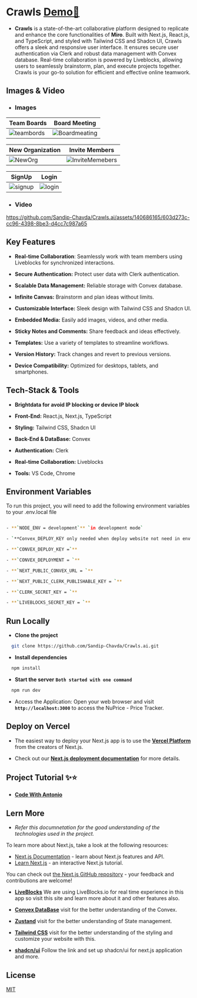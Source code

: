 # Crawls [Demo🔗](https://crawls.vercel.app/)

- **Crawls** is a state-of-the-art collaborative platform designed to replicate and enhance the core functionalities of **Miro**. Built with Next.js, React.js, and TypeScript, and styled with Tailwind CSS and Shadcn UI, Crawls offers a sleek and responsive user interface. It ensures secure user authentication via Clerk and robust data management with Convex database. Real-time collaboration is powered by Liveblocks, allowing users to seamlessly brainstorm, plan, and execute projects together. Crawls is your go-to solution for efficient and effective online teamwork.

## Images & Video

- ### Images

| Team Boards | Board Meeting |
| ----------- | ------------ |
| ![teambords](https://github.com/Sandip-Chavda/Crawls.ai/assets/140686165/f5b0de2b-d724-40c4-8334-8e79cb2b2519) | ![Boardmeating](https://github.com/Sandip-Chavda/Crawls.ai/assets/140686165/22dac319-676a-418e-a0de-31ac090c6cdb) |

| New Organization | Invite Members |
| ------------ | ------------ |
| ![NewOrg](https://github.com/Sandip-Chavda/Crawls.ai/assets/140686165/50d0e84d-01a0-4969-b9d2-d4e54b2637f1) | ![InviteMemebers](https://github.com/Sandip-Chavda/Crawls.ai/assets/140686165/1093f5f8-9975-4a0e-8982-e3c44536c862) |

| SignUp | Login |
| ------------ | ------------ |
| ![signup](https://github.com/Sandip-Chavda/Crawls.ai/assets/140686165/8d17e82c-7d97-4efa-bec0-3dee85437f6b) | ![login](https://github.com/Sandip-Chavda/Crawls.ai/assets/140686165/c555968d-ca7d-43e1-9b4d-176af3d1c6d6) |

- ### Video

https://github.com/Sandip-Chavda/Crawls.ai/assets/140686165/603d273c-cc96-4398-8be3-d4cc7c987a65


## Key Features

- **Real-time Collaboration**: Seamlessly work with team members using Liveblocks for synchronized interactions.

- **Secure Authentication:** Protect user data with Clerk authentication.

- **Scalable Data Management:** Reliable storage with Convex database.

- **Infinite Canvas:** Brainstorm and plan ideas without limits.

- **Customizable Interface:** Sleek design with Tailwind CSS and Shadcn UI.

- **Embedded Media:** Easily add images, videos, and other media.

- **Sticky Notes and Comments:** Share feedback and ideas effectively.

- **Templates:** Use a variety of templates to streamline workflows.

- **Version History:** Track changes and revert to previous versions.

- **Device Compatibility:** Optimized for desktops, tablets, and smartphones.

## Tech-Stack & Tools

- **Brightdata for avoid IP blocking or device IP block**

- **Front-End:** React.js, Next.js, TypeScript

- **Styling:** Tailwind CSS, Shadcn UI

- **Back-End & DataBase:** Convex

- **Authentication:** Clerk

- **Real-time Collaboration:** Liveblocks

- **Tools:** VS Code, Chrome

## Environment Variables

To run this project, you will need to add the following environment variables to your .env.local file

```bash

- **`NODE_ENV = development`** `in development mode`

- `**Convex_DEPLOY_KEY only needed when deploy website not need in env.local file which you will get from convex production**`

- **`CONVEX_DEPLOY_KEY =`**

- **`CONVEX_DEPLOYMENT = `**

- **`NEXT_PUBLIC_CONVEX_URL = `**

- **`NEXT_PUBLIC_CLERK_PUBLISHABLE_KEY = `**

- **`CLERK_SECRET_KEY = `**

- **`LIVEBLOCKS_SECRET_KEY = `**

```

## Run Locally

- **Clone the project**

```bash
  git clone https://github.com/Sandip-Chavda/Crawls.ai.git
```

- **Install dependencies**

```bash
  npm install
```

- **Start the server** **`Both started with one command`**

```bash
  npm run dev
```

- Access the Application: Open your web browser and visit **`http://localhost:3000`** to access the NuPrice - Price Tracker.

## Deploy on Vercel

- The easiest way to deploy your Next.js app is to use the **[Vercel Platform](https://vercel.com/new?utm_medium=default-template&filter=next.js&utm_source=create-next-app&utm_campaign=create-next-app-readme)** from the creators of Next.js.

- Check out our **[Next.js deployment documentation](https://nextjs.org/docs/deployment)** for more details.

## Project Tutorial ✨⭐

- **[Code With Antonio](https://www.youtube.com/watch?v=ADJKbuayubE&pp=ygUKbWlybyBjbG9uZQ%3D%3D)**

## Lern More

- _Refer this documnetation for the good understanding of the technologies used in the project._

To learn more about Next.js, take a look at the following resources:

- [Next.js Documentation](https://nextjs.org/docs) - learn about Next.js features and API.
- [Learn Next.js](https://nextjs.org/learn) - an interactive Next.js tutorial.

You can check out [the Next.js GitHub repository](https://github.com/vercel/next.js/) - your feedback and contributions are welcome!

- **[LiveBlocks](https://liveblocks.io/docs)** We are using LiveBlocks.io for real time experience in this app so visit this site and learn more about it and other features also.

- **[Convex DataBase](https://docs.convex.dev/quickstart/nextjs)** visit for the better understanding of the Convex.

- **[Zustand](https://docs.pmnd.rs/zustand/getting-started/introduction)** visit for the better understanding of State management.

- **[Tailwind CSS](https://tailwindcss.com/docs/installation)** visit for the better understanding of the styling and customize your website with this.

- **[shadcn/ui](https://ui.shadcn.com/docs/installation/next)** Follow the link and set up shadcn/ui for next.js application and more.

## License

[MIT](https://choosealicense.com/licenses/mit/)
